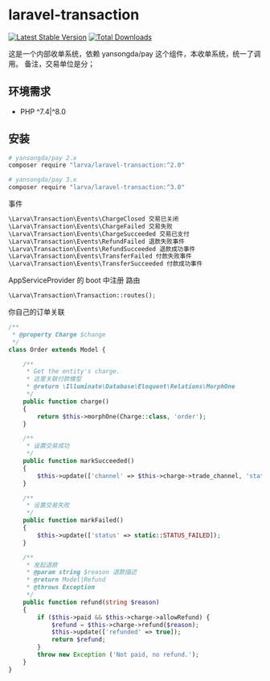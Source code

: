# laravel-transaction

[![Latest Stable Version](https://poser.pugx.org/larva/laravel-transaction/v/stable.png)](https://packagist.org/packages/larva/laravel-transaction)
[![Total Downloads](https://poser.pugx.org/larva/laravel-transaction/downloads.png)](https://packagist.org/packages/larva/laravel-transaction)


这是一个内部收单系统，依赖 yansongda/pay 这个组件，本收单系统，统一了调用。
备注，交易单位是分；

## 环境需求

- PHP ^7.4|^8.0

## 安装

```bash
# yansongda/pay 2.x
composer require "larva/laravel-transaction:^2.0"

# yansongda/pay 3.x
composer require "larva/laravel-transaction:^3.0"
```

事件
```php
\Larva\Transaction\Events\ChargeClosed 交易已关闭
\Larva\Transaction\Events\ChargeFailed 交易失败
\Larva\Transaction\Events\ChargeSucceeded 交易已支付
\Larva\Transaction\Events\RefundFailed 退款失败事件
\Larva\Transaction\Events\RefundSucceeded 退款成功事件
\Larva\Transaction\Events\TransferFailed 付款失败事件
\Larva\Transaction\Events\TransferSucceeded 付款成功事件
```

AppServiceProvider 的 boot 中注册 路由
```php
\Larva\Transaction\Transaction::routes();
```

你自己的订单关联

```php
/**
 * @property Charge $change
 */
class Order extends Model {

    /**
     * Get the entity's charge.
     * 这里关联付款模型
     * @return \Illuminate\Database\Eloquent\Relations\MorphOne
     */
    public function charge()
    {
        return $this->morphOne(Charge::class, 'order');
    }

    /**
     * 设置交易成功
     */
    public function markSucceeded()
    {
        $this->update(['channel' => $this->charge->trade_channel, 'status' => static::STATUS_PAY_SUCCEEDED, 'succeeded_at' => $this->freshTimestamp()]);
    }

    /**
     * 设置交易失败
     */
    public function markFailed()
    {
        $this->update(['status' => static::STATUS_FAILED]);
    }

    /**
     * 发起退款
     * @param string $reason 退款描述
     * @return Model|Refund
     * @throws Exception
     */
    public function refund(string $reason)
    {
        if ($this->paid && $this->charge->allowRefund) {
            $refund = $this->charge->refund($reason);
            $this->update(['refunded' => true]);
            return $refund;
        }
        throw new Exception ('Not paid, no refund.');
    }
}
```